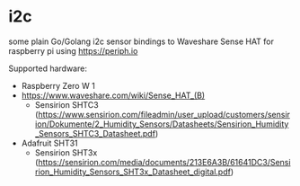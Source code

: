 # i2c

some plain Go/Golang i2c sensor bindings to Waveshare Sense HAT for raspberry pi using https://periph.io

Supported hardware:

* Raspberry Zero W 1
* https://www.waveshare.com/wiki/Sense_HAT_(B)
    * Sensirion
      SHTC3 (https://www.sensirion.com/fileadmin/user_upload/customers/sensirion/Dokumente/2_Humidity_Sensors/Datasheets/Sensirion_Humidity_Sensors_SHTC3_Datasheet.pdf)
* Adafruit SHT31
    * Sensirion
      SHT3x (https://sensirion.com/media/documents/213E6A3B/61641DC3/Sensirion_Humidity_Sensors_SHT3x_Datasheet_digital.pdf) 